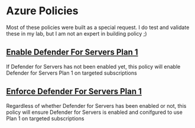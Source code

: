 # Azure Policies
Most of these policies were built as a special request. I do test and validate these in my lab, but I am not an expert in building policy ;)

## [Enable Defender For Servers Plan 1](https://github.com/nathanmcnulty/nathanmcnulty/blob/master/Azure/Policy/EnableDefenderForServersPlan1.json)
If Defender for Servers has not been enabled yet, this policy will enable Defender for Servers Plan 1 on targeted subscriptions

## [Enforce Defender For Servers Plan 1](https://github.com/nathanmcnulty/nathanmcnulty/blob/master/Azure/Policy/EnforceDefenderForServersPlan1.json)
Regardless of whether Defender for Servers has been enabled or not, this policy will ensure Defender for Servers is enabled and conifgured to use Plan 1 on targeted subscriptions